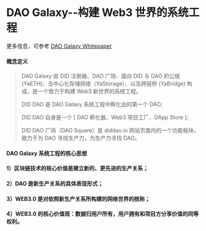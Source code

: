 # DAO Galaxy--构建 Web3 世界的系统工程

更多信息，可参考 [DAO Galaxy Whitepaper](DAO-Galaxy.md)

#### 概念定义

>
> DAO Galaxy 由 DID 注册器、DAO 广场、面向 DID 与 DAO 的公链 (YaETH)、去中心化存储网络（YaStorage）、以及跨链桥 (YaBridge) 构成，是一个致力于构建 Web3 新世界的系统工程。
>
> DID DAO 是 DAO Galaxy 系统工程中孵化出的第一个 DAO;
>
> DID DAO 自身是一个  [ DAO 孵化器、Web3 项目工厂、DApp Store ];
>
> DID DAO 广场（DAO Square）是 diddao.io 网站页面内的一个功能板块，致力于为 DAO 寻找生产力，为生产力寻找 DAO。
>

#### DAO Galaxy 系统工程的核心思想

#### 1）区块链技术的核心价值是建立新的、更先进的生产关系；

#### 2）DAO 是新生产关系的具体表现形式；

#### 3）WEB3.0 是对依照新生产关系所构建的网络世界的统称；

#### 4）WEB3.0 的核心价值观：数据归用户所有，用户拥有和项目方分享价值的同等权利。



